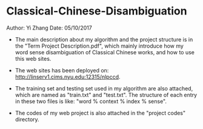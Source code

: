 # Classical-Chinese-Disambiguation


Author: Yi Zhang
Date: 05/10/2017

- The main description about my algorithm and the project structure is in the "Term Project Description.pdf", which mainly introduce how my word sense disambiguation of Classical Chinese works, and how to use this web sites.

- The web sites has been deployed on: http://linserv1.cims.nyu.edu:12315/nlpccd.

- The training set and testing set used in my algorithm are also attached, which are named as "train.txt" and "test.txt". The structure of each entry in these two files is like: "word % context % index % sense".

- The codes of my web project is also attached in the "project codes" directory.
